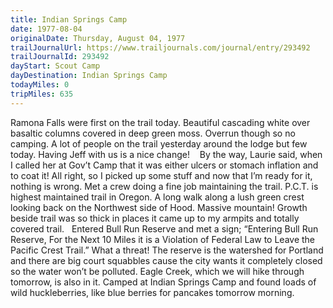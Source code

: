 ```yaml
---
title: Indian Springs Camp
date: 1977-08-04
originalDate: Thursday, August 04, 1977
trailJournalUrl: https://www.trailjournals.com/journal/entry/293492
trailJournalId: 293492
dayStart: Scout Camp
dayDestination: Indian Springs Camp
todayMiles: 0
tripMiles: 635
---
```

Ramona Falls were first on the trail today. Beautiful cascading white over basaltic columns covered in deep green moss. Overrun though so no camping. A lot of people on the trail yesterday around the lodge but few today. Having Jeff with us is a nice change!    By the way, Laurie said, when I called her at Gov’t Camp that it was either ulcers or stomach inflation and to coat it! All right, so I picked up some stuff and now that I’m ready for it, nothing is wrong. Met a crew doing a fine job maintaining the trail. P.C.T. is highest maintained trail in Oregon. A long walk along a lush green crest looking back on the Northwest side of Hood. Massive mountain! Growth beside trail was so thick in places it came up to my armpits and totally covered trail.   Entered Bull Run Reserve and met a sign; “Entering Bull Run Reserve, For the Next 10 Miles it is a Violation of Federal Law to Leave the Pacific Crest Trail.” What a threat! The reserve is the watershed for Portland and there are big court squabbles cause the city wants it completely closed so the water won’t be polluted. Eagle Creek, which we will hike through tomorrow, is also in it. Camped at Indian Springs Camp and found loads of wild huckleberries, like blue berries for pancakes tomorrow morning.
